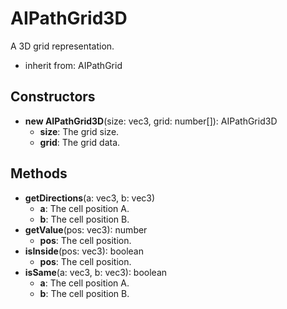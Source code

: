 # AIPathGrid3D

A 3D grid representation.
- inherit from: AIPathGrid
## Constructors
* **new AIPathGrid3D**(size: vec3, grid: number[]): AIPathGrid3D   
  * **size**: The grid size.
  * **grid**: The grid data.
## Methods
* **getDirections**(a: vec3, b: vec3)   
  * **a**: The cell position A.
  * **b**: The cell position B.
* **getValue**(pos: vec3): number   
  * **pos**: The cell position.
* **isInside**(pos: vec3): boolean   
  * **pos**: The cell position.
* **isSame**(a: vec3, b: vec3): boolean   
  * **a**: The cell position A.
  * **b**: The cell position B.

